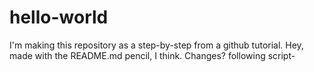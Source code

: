 # hello-world
I'm making this repository as a step-by-step from a github tutorial.
Hey, made with the README.md pencil, I think.  Changes?  following script-
